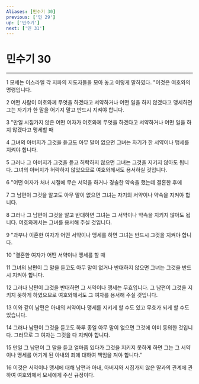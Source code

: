 ```yaml
---
Aliases: [민수기 30]
previous: ['민 29']
up: ['민수기']
next: ['민 31']
---
```

# 민수기 30

***


1 모세는 이스라엘 각 지파의 지도자들을 모아 놓고 이렇게 말하였다. "이것은 여호와의 명령입니다. 

2 어떤 사람이 여호와께 무엇을 하겠다고 서약하거나 어떤 일을 하지 않겠다고 맹세하면 그는 자기가 한 말을 어기지 말고 반드시 지켜야 합니다. 

3 "만일 시집가지 않은 어떤 여자가 여호와께 무엇을 하겠다고 서약하거나 어떤 일을 하지 않겠다고 맹세할 때 

4 그녀의 아버지가 그것을 듣고도 아무 말이 없으면 그녀는 자기가 한 서약이나 맹세를 지켜야 합니다. 

5 그러나 그 아버지가 그것을 듣고 허락하지 않으면 그녀는 그것을 지키지 않아도 됩니다. 그녀의 아버지가 허락하지 않았으므로 여호와께서도 용서하실 것입니다. 

6 "어떤 여자가 처녀 시절에 무슨 서약을 하거나 경솔한 약속을 했는데 결혼한 후에 

7 그 남편이 그것을 알고도 아무 말이 없으면 그녀는 자기의 서약이나 약속을 지켜야 합니다. 

8 그러나 그 남편이 그것을 알고 반대하면 그녀는 그 서약이나 약속을 지키지 않아도 됩니다. 여호와께서는 그녀를 용서해 주실 것입니다. 

9 "과부나 이혼한 여자가 어떤 서약이나 맹세를 하면 그녀는 반드시 그것을 지켜야 합니다. 

10 "결혼한 여자가 어떤 서약이나 맹세를 할 때 

11 그녀의 남편이 그 말을 듣고도 아무 말이 없거나 반대하지 않으면 그녀는 그것을 반드시 지켜야 합니다. 

12 그러나 남편이 그것을 반대하면 그 서약이나 맹세는 무효입니다. 그 남편이 그것을 지키지 못하게 하였으므로 여호와께서도 그 여자를 용서해 주실 것입니다. 

13 이와 같이 남편은 아내의 서약이나 맹세를 지키게 할 수도 있고 무효가 되게 할 수도 있습니다. 

14 그러나 남편이 그것을 듣고도 하루 종일 아무 말이 없으면 그것에 이미 동의한 것입니다. 그러므로 그 여자는 그것을 다 지켜야 합니다. 

15 만일 그 남편이 그 말을 듣고 얼마쯤 있다가 그것을 지키지 못하게 하면 그는 그 서약이나 맹세를 어기게 된 아내의 죄에 대하여 책임을 져야 합니다." 

16 이것은 서약이나 맹세에 대해 남편과 아내, 아버지와 시집가지 않은 딸과의 관계에 관하여 여호와께서 모세에게 주신 규정이다.
